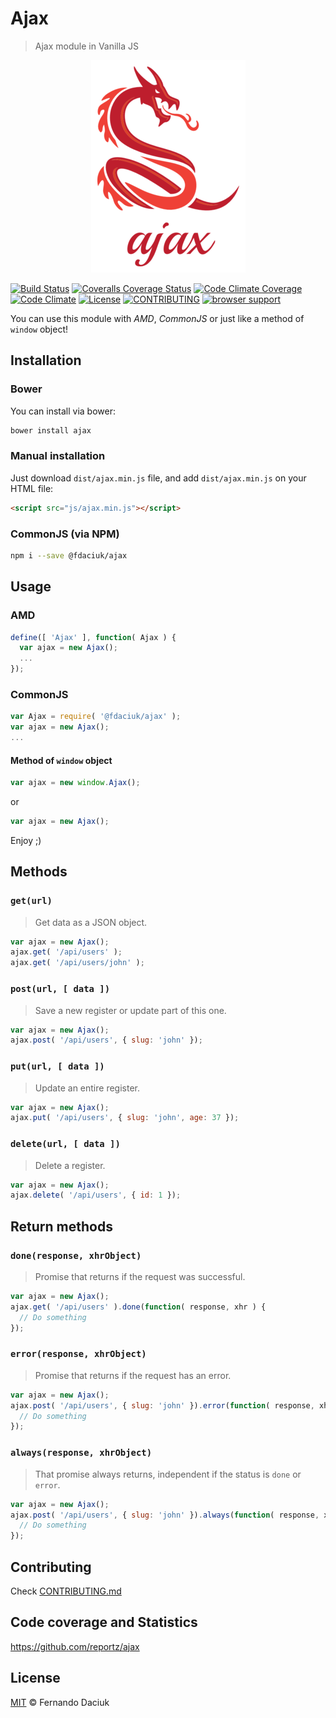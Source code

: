 # Ajax
> Ajax module in Vanilla JS

<p align="center">
  <img src="ajax-logo.png" alt="Ajax" />
</p>

[![Build Status][travis-image]][travis-url]
[![Coveralls Coverage Status][coverage-image]][coverage-url]
[![Code Climate Coverage][codeclimate-coverage-image]][codeclimate-coverage-url]
[![Code Climate][codeclimate-image]][codeclimate-url]
[![License][license-image]][license-url]
[![CONTRIBUTING][contributing-image]][contributing-url]
[![browser support][testling-image]][testling-url]

You can use this module with _AMD_, _CommonJS_ or just like a method of `window` object!

## Installation

### Bower

You can install via bower:

```sh
bower install ajax
```

### Manual installation

Just download `dist/ajax.min.js` file, and add `dist/ajax.min.js` on your HTML file:

```html
<script src="js/ajax.min.js"></script>
```

### CommonJS (via NPM)

```sh
npm i --save @fdaciuk/ajax
```

## Usage

### AMD

```js
define([ 'Ajax' ], function( Ajax ) {
  var ajax = new Ajax();
  ...
});
```

### CommonJS

```js
var Ajax = require( '@fdaciuk/ajax' );
var ajax = new Ajax();
...
```

#### Method of `window` object

```js
var ajax = new window.Ajax();
```

or

```js
var ajax = new Ajax();
```

Enjoy ;)

## Methods

### `get(url)`

> Get data as a JSON object.

```js
var ajax = new Ajax();
ajax.get( '/api/users' );
ajax.get( '/api/users/john' );
```

### `post(url, [ data ])`

> Save a new register or update part of this one.

```js
var ajax = new Ajax();
ajax.post( '/api/users', { slug: 'john' });
```

### `put(url, [ data ])`

> Update an entire register.

```js
var ajax = new Ajax();
ajax.put( '/api/users', { slug: 'john', age: 37 });
```

### `delete(url, [ data ])`

> Delete a register.

```js
var ajax = new Ajax();
ajax.delete( '/api/users', { id: 1 });
```

## Return methods

### `done(response, xhrObject)`

> Promise that returns if the request was successful.

```js
var ajax = new Ajax();
ajax.get( '/api/users' ).done(function( response, xhr ) {
  // Do something
});
```

### `error(response, xhrObject)`

> Promise that returns if the request has an error.

```js
var ajax = new Ajax();
ajax.post( '/api/users', { slug: 'john' }).error(function( response, xhr ) {
  // Do something
});
```

### `always(response, xhrObject)`

> That promise always returns, independent if the status is `done` or `error`.

```js
var ajax = new Ajax();
ajax.post( '/api/users', { slug: 'john' }).always(function( response, xhr ) {
  // Do something
});
```

## Contributing

Check [CONTRIBUTING.md][contributing-url]

## Code coverage and Statistics

<https://github.com/reportz/ajax>

## License

[MIT][license-url] © Fernando Daciuk

[travis-image]: https://img.shields.io/travis/fdaciuk/ajax.svg?style=flat-square
[travis-url]: https://travis-ci.org/fdaciuk/ajax
[coverage-image]: https://img.shields.io/coveralls/fdaciuk/ajax/master.svg?style=flat-square
[coverage-url]: https://coveralls.io/r/fdaciuk/ajax?branch=master
[codeclimate-coverage-image]: https://img.shields.io/codeclimate/coverage/github/fdaciuk/ajax.svg?style=flat-square
[codeclimate-coverage-url]: https://codeclimate.com/github/fdaciuk/ajax
[codeclimate-image]: https://img.shields.io/codeclimate/github/fdaciuk/ajax.svg?style=flat-square
[codeclimate-url]: https://codeclimate.com/github/fdaciuk/ajax
[license-image]: https://img.shields.io/badge/license-MIT-blue.svg?style=flat-square
[license-url]: https://github.com/fdaciuk/licenses/blob/master/MIT-LICENSE.md
[contributing-image]: https://img.shields.io/badge/fdaciuk%2Fajax-CONTRIBUTE-orange.svg?style=flat-square
[contributing-url]: CONTRIBUTING.md
[testling-image]: https://ci.testling.com/fdaciuk/ajax.png
[testling-url]: https://ci.testling.com/fdaciuk/ajax
